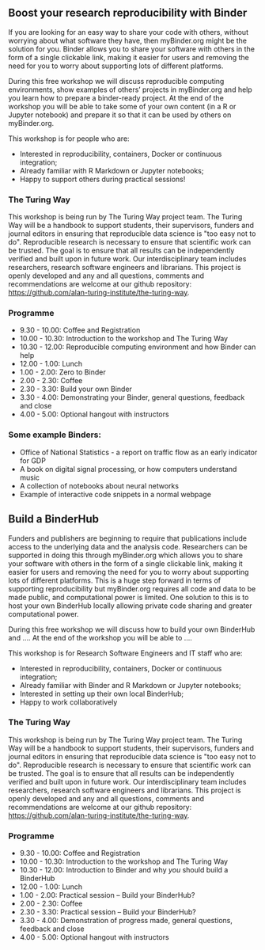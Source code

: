 ## Boost your research reproducibility with Binder

If you are looking for an easy way to share your code with others, without worrying about what software they have, then myBinder.org might be the solution for you. Binder allows you to share your software with others in the form of a single clickable link, making it easier for users and removing the need for you to worry about supporting lots of different platforms. 

During this free workshop we will discuss reproducible computing environments, show examples of others’ projects in myBinder.org and help you learn how to prepare a binder-ready project. At the end of the workshop you will be able to take some of your own content (in a R or Jupyter notebook) and prepare it so that it can be used by others on myBinder.org.

This workshop is for people who are:
*	Interested in reproducibility, containers, Docker or continuous integration; 
*	Already familiar with R Markdown or Jupyter notebooks;
*	Happy to support others during practical sessions!

### The Turing Way
This workshop is being run by The Turing Way project team. The Turing Way will be a handbook to support students, their supervisors, funders and journal editors in ensuring that reproducible data science is "too easy not to do". Reproducible research is necessary to ensure that scientific work can be trusted. The goal is to ensure that all results can be independently verified and built upon in future work. Our interdisciplinary team includes researchers, research software engineers and librarians. This project is openly developed and any and all questions, comments and recommendations are welcome at our github repository: https://github.com/alan-turing-institute/the-turing-way.

### Programme
* 9.30 - 10.00: Coffee and Registration
* 10.00 - 10.30: Introduction to the workshop and The Turing Way
* 10.30 - 12.00: Reproducible computing environment and how Binder can help
* 12.00 - 1.00: Lunch
* 1.00 - 2.00: Zero to Binder
* 2.00 - 2.30: Coffee
* 2.30 - 3.30: Build your own Binder
* 3.30 - 4.00: Demonstrating your Binder, general questions, feedback and close
* 4.00 - 5.00: Optional hangout with instructors

### Some example Binders:
*	Office of National Statistics - a report on traffic flow as an early indicator for GDP
*	A book on digital signal processing, or how computers understand music
*	A collection of notebooks about neural networks
*	Example of interactive code snippets in a normal webpage

## Build a BinderHub

Funders and publishers are beginning to require that publications include access to the underlying data and the analysis code. Researchers can be supported in doing this through myBinder.org which allows you to share your software with others in the form of a single clickable link, making it easier for users and removing the need for you to worry about supporting lots of different platforms. This is a huge step forward in terms of supporting reproducibility but myBinder.org requires all code and data to be made public, and computational power is limited. One solution to this is to host your own BinderHub locally allowing private code sharing and greater computational power. 

During this free workshop we will discuss how to build your own BinderHub and …. At the end of the workshop you will be able to ….

This workshop is for Research Software Engineers and IT staff who are:
*	Interested in reproducibility, containers, Docker or continuous integration; 
*	Already familiar with Binder and R Markdown or Jupyter notebooks;
*	Interested in setting up their own local BinderHub;
*	Happy to work collaboratively

### The Turing Way
This workshop is being run by The Turing Way project team. The Turing Way will be a handbook to support students, their supervisors, funders and journal editors in ensuring that reproducible data science is "too easy not to do". Reproducible research is necessary to ensure that scientific work can be trusted. The goal is to ensure that all results can be independently verified and built upon in future work. Our interdisciplinary team includes researchers, research software engineers and librarians. This project is openly developed and any and all questions, comments and recommendations are welcome at our github repository: https://github.com/alan-turing-institute/the-turing-way.

### Programme
* 9.30 - 10.00: Coffee and Registration
* 10.00 - 10.30: Introduction to the workshop and The Turing Way
* 10.30 - 12.00: Introduction to Binder and why *you* should build a BinderHub
* 12.00 - 1.00: Lunch
* 1.00 - 2.00: Practical session – Build your BinderHub?
* 2.00 - 2.30: Coffee
* 2.30 - 3.30: Practical session – Build your BinderHub?
* 3.30 - 4.00: Demonstration of progress made, general questions, feedback and close
* 4.00 - 5.00: Optional hangout with instructors

